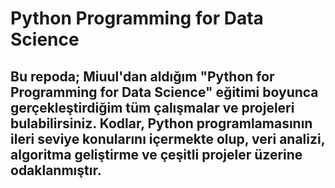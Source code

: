 # Python Programming for Data Science
## Bu repoda; Miuul'dan aldığım "Python for Programming for Data Science" eğitimi boyunca gerçekleştirdiğim tüm çalışmalar ve projeleri bulabilirsiniz. Kodlar, Python programlamasının ileri seviye konularını içermekte olup, veri analizi, algoritma geliştirme ve çeşitli projeler üzerine odaklanmıştır.
